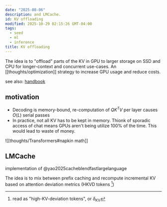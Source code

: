 ```yaml
---
date: "2025-08-06"
description: and LMCache.
id: KV offloading
modified: 2025-10-29 02:15:26 GMT-04:00
tags:
  - seed
  - ml
  - inference
title: KV offloading
---
```


The idea is to "offload" parts of the KV in GPU to larger storage on SSD and CPU for longer-context and concurrent use-cases.
An [[thoughts/optimization]] strategy to increase GPU usage and reduce costs.

see also: [handbook](https://bentoml.com/llm/inference-optimization/kv-cache-offloading)

## motivation

- Decoding is memory-bound, re-computation of $QK^{T}V$ per layer causes $O(L)$ serial passes
- In practice, not all KV has to be kept in memory. Thionk of sporadic access of chat means GPUs
  aren't being utilize 100% of the time. This would lead to waste of money.

![[thoughts/Transformers#napkin math]]

## LMCache

implementation of @yao2025cacheblendfastlargelanguage

The idea is to mix between prefix caching and recompute incremental KV based on attention deviation metrics (HKVD tokens [^abbrev])

[^abbrev]: read as "high-KV-deviation tokens", or $\delta_{\text{KV}}$
